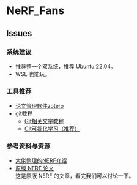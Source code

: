 # NeRF_Fans
## Issues

### 系统建议
- 推荐整一个双系统，推荐 Ubuntu 22.04。   
-  WSL 也能玩。
### 工具推荐
- [论文管理软件zotero](https://www.zotero.org/download/)
- git教程
  - [Git相关文字教程](https://csdiy.wiki/%E5%BF%85%E5%AD%A6%E5%B7%A5%E5%85%B7/Git/)
  - [Git可视化学习（推荐）](https://learngitbranching.js.org/?locale=zh_CN)
### 参考资料与资源
- [大佬整理的NERF介绍](https://github.com/yangjiheng/nerf_and_beyond_docs)  
- [原版 NERF 论文](https://arxiv.org/abs/2003.08934)  
   这是原版 NERF 的文章，看完我们可以讨论一下。



